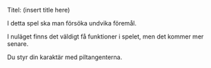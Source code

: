 Titel: (insert title here)

I detta spel ska man försöka undvika föremål.

I nuläget finns det väldigt få funktioner i spelet, men det kommer mer senare.

Du styr din karaktär med piltangenterna.
